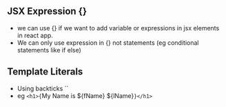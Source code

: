 ## JSX Expression {}

- we can use {} if we want to add variable or expressions in jsx elements in react app.
- We can only use expression in {} not statements (eg conditional statements like if else)

## Template Literals

- Using backticks `` 
- eg `<h1>{`My Name is ${fName} ${lName}`}</h1>`